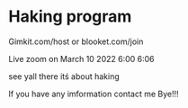 # Haking program

Gimkit.com/host or blooket.com/join

Live zoom on March 10 2022 6:00 6:06

see yall there itś about haking

If you have any imformation contact me 
Bye!!!
